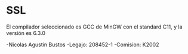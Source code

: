 # SSL

El compilador seleccionado es GCC de MinGW con el standard C11, y la versión es 6.3.0


-Nicolas Agustin Bustos
-Legajo: 208452-1
-Comision: K2002

